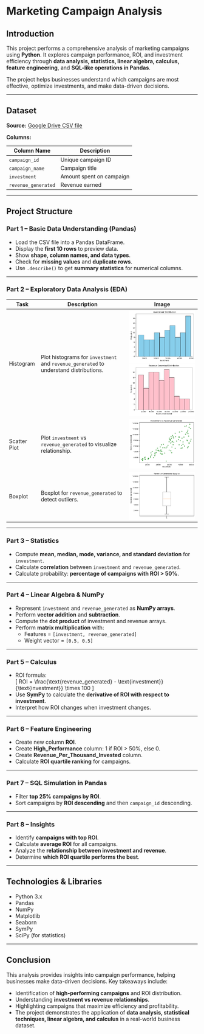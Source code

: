 # Marketing Campaign Analysis

## **Introduction**
This project performs a comprehensive analysis of marketing campaigns using **Python**. It explores campaign performance, ROI, and investment efficiency through **data analysis, statistics, linear algebra, calculus, feature engineering**, and **SQL-like operations in Pandas**.  

The project helps businesses understand which campaigns are most effective, optimize investments, and make data-driven decisions.

---

## **Dataset**

**Source:** [Google Drive CSV file](https://drive.google.com/file/d/19QRxVxbaQL6_dMw6Pgj3GLWfjOu28aM7/view?usp=sharing)  

**Columns:**

| Column Name          | Description                          |
|---------------------|--------------------------------------|
| `campaign_id`       | Unique campaign ID                    |
| `campaign_name`     | Campaign title                        |
| `investment`        | Amount spent on campaign              |
| `revenue_generated` | Revenue earned                        |

---

## **Project Structure**

### **Part 1 – Basic Data Understanding (Pandas)**
- Load the CSV file into a Pandas DataFrame.
- Display the **first 10 rows** to preview data.
- Show **shape, column names, and data types**.
- Check for **missing values** and **duplicate rows**.
- Use `.describe()` to get **summary statistics** for numerical columns.

---

### **Part 2 – Exploratory Data Analysis (EDA)**

| Task | Description | Image |
|------|------------|-------|
| Histogram | Plot histograms for `investment` and `revenue_generated` to understand distributions. | ![histogram_investment](Images\Investment_distribution.png) <br> ![histogram_revenue](Images\Revenue_generated_distribution.png) |
| Scatter Plot | Plot `investment` vs `revenue_generated` to visualize relationship. | ![scatter_plot](Images\Investment_vs_Revenue_generated.png) |
| Boxplot | Boxplot for `revenue_generated` to detect outliers. | ![boxplot_revenue](Images\Revenue_generated_Boxplot.png) |

---

### **Part 3 – Statistics**
- Compute **mean, median, mode, variance, and standard deviation** for `investment`.
- Calculate **correlation** between `investment` and `revenue_generated`.
- Calculate probability: **percentage of campaigns with ROI > 50%**.

---

### **Part 4 – Linear Algebra & NumPy**
- Represent `investment` and `revenue_generated` as **NumPy arrays**.
- Perform **vector addition** and **subtraction**.
- Compute the **dot product** of investment and revenue arrays.
- Perform **matrix multiplication** with:
  - Features = `[investment, revenue_generated]`
  - Weight vector = `[0.5, 0.5]`

---

### **Part 5 – Calculus**
- ROI formula:  
  \[
  ROI = \frac{\text{revenue_generated} - \text{investment}}{\text{investment}} \times 100
  \]
- Use **SymPy** to calculate the **derivative of ROI with respect to investment**.
- Interpret how ROI changes when investment changes.

---

### **Part 6 – Feature Engineering**
- Create new column **ROI**.
- Create **High_Performance** column: 1 if ROI > 50%, else 0.
- Create **Revenue_Per_Thousand_Invested** column.
- Calculate **ROI quartile ranking** for campaigns.

---

### **Part 7 – SQL Simulation in Pandas**
- Filter **top 25% campaigns by ROI**.
- Sort campaigns by **ROI descending** and then `campaign_id` descending.

---

### **Part 8 – Insights**
- Identify **campaigns with top ROI**.
- Calculate **average ROI** for all campaigns.
- Analyze the **relationship between investment and revenue**.
- Determine **which ROI quartile performs the best**.

---

## **Technologies & Libraries**
- Python 3.x
- Pandas
- NumPy
- Matplotlib
- Seaborn
- SymPy
- SciPy (for statistics)

---

## **Conclusion**
This analysis provides insights into campaign performance, helping businesses make data-driven decisions. Key takeaways include:
- Identification of **high-performing campaigns** and ROI distribution.
- Understanding **investment vs revenue relationships**.
- Highlighting campaigns that maximize efficiency and profitability.
- The project demonstrates the application of **data analysis, statistical techniques, linear algebra, and calculus** in a real-world business dataset.
